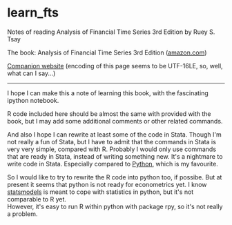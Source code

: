 learn_fts
=========

Notes of reading Analysis of Financial Time Series 3rd Edition by Ruey S. Tsay

The book: Analysis of Financial Time Series 3rd Edition
([amazon.com](http://www.amazon.com/Analysis-Financial-Wiley-Probability-Statistics/dp/0470414359))

[Companion website](http://faculty.chicagobooth.edu/ruey.tsay/teaching/fts3)
(encoding of this page seems to be UTF-16LE, so, well, what can I say...)

------
I hope I can make this a note of learning this book, 
with the fascinating ipython notebook.

R code included here should be almost the same with provided with the book, 
but I may add some additional comments or other related commands.

And also I hope I can rewrite at least some of the code in Stata. 
Though I'm not really a fun of Stata, but I have to admit that 
the commands in Stata is very very simple, compared with R. 
Probably I would only use commands that are ready in Stata, 
instead of writing something new. It's a nightmare to write code in Stata.
Especially compared to [Python](http://www.python.org/), which is my favourite.


So I would like to try to rewrite the R code into python too, if possibe.
But at present it seems that python is not ready for econometrics yet.
I know [statsmodels](https://github.com/statsmodels/statsmodels) 
is meant to cope with statistics in python, but it's not comparable to R yet.  
However, it's easy to run R within python with package rpy, 
so it's not really a problem.
